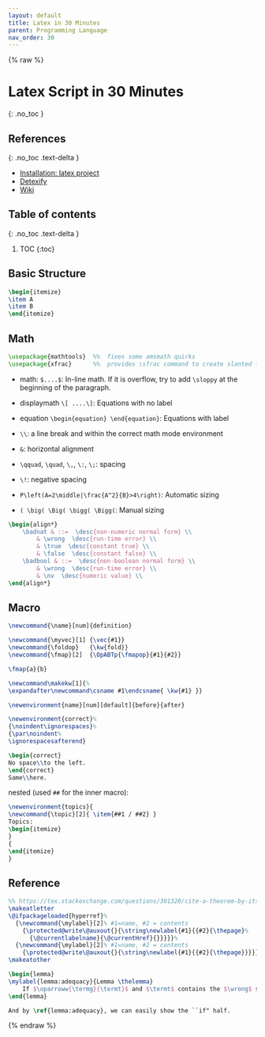 ```yaml
---
layout: default
title: Latex in 30 Minutes
parent: Programming Language
nav_order: 30
---
```


{% raw %}

# Latex Script in 30 Minutes
{: .no_toc }

## References
{: .no_toc .text-delta }

- [Installation: latex project](https://www.latex-project.org)
- [Detexify](http://detexify.kirelabs.org/classify.html)
- [Wiki](https://en.wikibooks.org/wiki/LaTeX)

## Table of contents
{: .no_toc .text-delta }

1. TOC
{:toc}

## Basic Structure

```latex
\begin{itemize}
\item A
\item B
\end{itemize}
```

## Math

```latex
\usepackage{mathtools}  %%  fixes some amsmath quirks
\usepackage{xfrac}      %%  provides \sfrac command to create slanted fractions
```

- math: `$....$`: In-line math. If it is overflow, try to add `\sloppy` at the beginning of the paragraph.
- displaymath `\[ ....\]`: Equations with no label
- equation `\begin{equation} \end{equation}`: Equations with label

- `\\`: a line break and within the correct math mode environment
- `&`: horizontal alignment
- `\qquad`, `\quad`, `\,`, `\:`, `\;`: spacing
- `\!`: negative spacing 

- `P\left(A=2\middle|\frac{A^2}{B}>4\right)`: Automatic sizing
- `( \big( \Big( \bigg( \Bigg(`: Manual sizing

```latex
\begin{align*}
    \badnat & ::=  \desc{non-numeric normal form} \\
        & \wrong  \desc{run-time error} \\
        & \true  \desc{constant true} \\
        & \false  \desc{constant false} \\
    \badbool & ::=  \desc{non-boolean normal form} \\
        & \wrong  \desc{run-time error} \\
        & \nv  \desc{numeric value} \\
\end{align*}
```

## Macro

```latex
\newcommand{\name}[num]{definition}

\newcommand{\myvec}[1] {\vec{#1}}
\newcommand{\foldop}   {\kw{fold}}
\newcommand{\fmap}[2]  {\OpABTp{\fmapop}{#1}{#2}}

\fmap{a}{b}
```

```latex
\newcommand\makekw[1]{%
\expandafter\newcommand\csname #1\endcsname{ \kw{#1} }}
```

```latex
\newenvironment{name}[num][default]{before}{after}

\newenvironment{correct}%
{\noindent\ignorespaces}%
{\par\noindent%
\ignorespacesafterend}

\begin{correct}
No space\\to the left.
\end{correct}
Same\\here.
```

nested (used `##` for the inner macro):

```latex
\newenvironment{topics}{
\newcommand{\topic}[2]{ \item{##1 / ##2} }
Topics:
\begin{itemize}
}
{
\end{itemize}
}
```

## Reference

```latex
%% https://tex.stackexchange.com/questions/301320/cite-a-theorem-by-its-name-and-number
\makeatletter
\@ifpackageloaded{hyperref}%
  {\newcommand{\mylabel}[2]% #1=name, #2 = contents
    {\protected@write\@auxout{}{\string\newlabel{#1}{{#2}{\thepage}%
      {\@currentlabelname}{\@currentHref}{}}}}}%
  {\newcommand{\mylabel}[2]% #1=name, #2 = contents
    {\protected@write\@auxout{}{\string\newlabel{#1}{{#2}{\thepage}}}}}
\makeatother

\begin{lemma}
\mylabel{lemma:adequacy}{Lemma \thelemma}
    If $\oparroww{\termg}{\termt}$ and $\termt$ contains the $\wrong$ subterm, then $\termg$ is stuck in the original semantics.
\end{lemma}

And by \ref{lemma:adequacy}, we can easily show the ``if" half.
```



{% endraw %}


